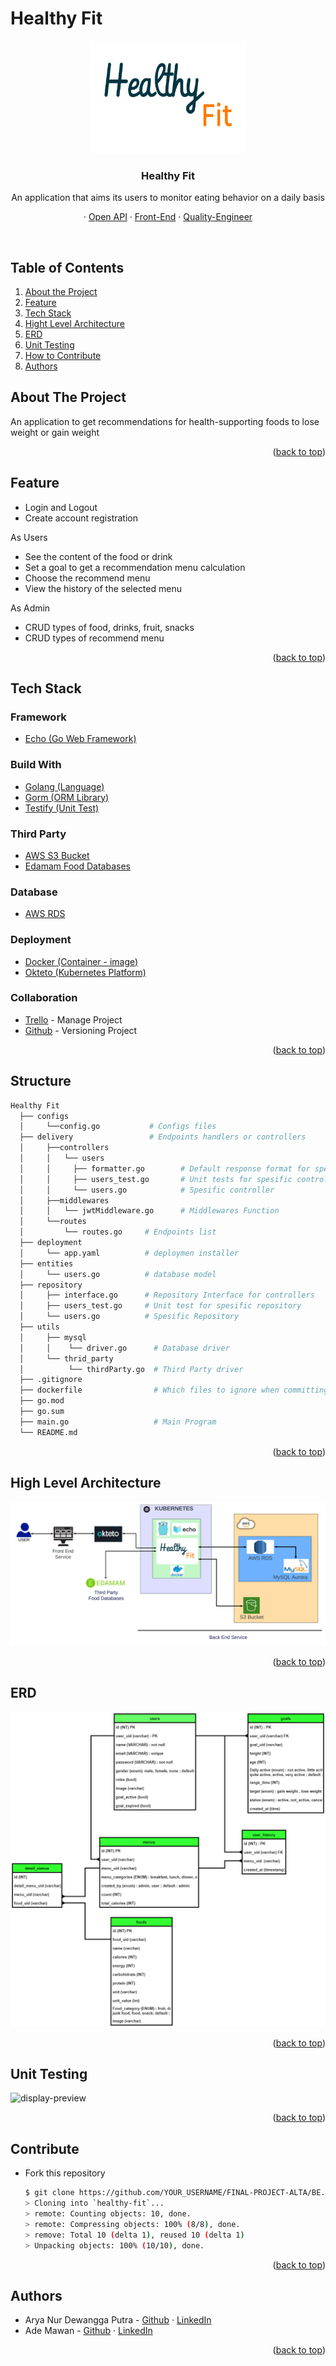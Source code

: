 <div id="top"></div>

# Healthy Fit

<!-- PROJECT LOGO -->
<div align="center">
  <a href="https://raw.githubusercontent.com/FINAL-PROJECT-ALTA/FE/development/image/logo-white.png">
    <img src="https://raw.githubusercontent.com/FINAL-PROJECT-ALTA/FE/development/image/logo-white.png" alt="Logo" width="250" height="180">
  </a>

  <h3 align="center">Healthy Fit</h3>
  <p align="center">
   An application that aims its users to monitor eating behavior on a daily basis
    <br />
    <div id = "other-software-design"></div>
    ·
     <a href="https://app.swaggerhub.com/apis/aaryadewangga/Final_Project/1.0#/">Open API</a>
    ·
    <a href="https://github.com/FINAL-PROJECT-ALTA/FE">Front-End</a>
    ·
    <a href="https://github.com/FINAL-PROJECT-ALTA/QE">Quality-Engineer</a>
  </p>
</div>
<br />

<!-- TABLE OF CONTENTS -->
## Table of Contents
1. [About the Project](#about-the-project)
2. [Feature](#feture)
3. [Tech Stack](#tech-stack)
4. [Hight Level Architecture](#high-level-architecture)
5. [ERD](#erd)
6. [Unit Testing](#unit-testing)
6. [How to Contribute](#contribute)
7. [Authors](#authors)

<!-- ABOUT THE PROJECT -->
## About The Project
An application to get recommendations for health-supporting foods to lose weight or gain weight


<p align="right">(<a href="#top">back to top</a>)</p>

## Feature
-  Login and Logout
-  Create account registration

As Users
-  See the content of the food or drink
-  Set a goal to get a recommendation menu calculation
-  Choose the recommend menu
-  View the history of the selected menu

As Admin
-  CRUD types of food, drinks, fruit, snacks
-  CRUD types of recommend menu


<p align="right">(<a href="#top">back to top</a>)</p>

## Tech Stack
### Framework
- [Echo (Go Web Framework)](https://echo.labstack.com/)

### Build With
- [Golang (Language)](https://go.dev/) 
- [Gorm (ORM Library)](https://aws.amazon.com/id/?nc2=h_lg)
- [Testify (Unit Test)](https://github.com/stretchr/testify)

### Third Party
- [AWS S3 Bucket](https://aws.amazon.com/id/?nc2=h_lg)
- [Edamam Food Databases](https://www.edamam.com/)

### Database
- [AWS RDS](https://aws.amazon.com/id/?nc2=h_lg)

### Deployment
- [Docker (Container - image)](https://hub.docker.com/)
- [Okteto (Kubernetes Platform)](https://www.okteto.com/)

### Collaboration 
- [Trello](https://trello.com/) - Manage Project
- [Github](https://github.com/) - Versioning Project

<p align="right">(<a href="#top">back to top</a>)</p>

## Structure
``` bash
Healthy Fit
  ├── configs                
  │     └──config.go           # Configs files
  ├── delivery                 # Endpoints handlers or controllers
  │     ├──controllers
  │     │   └── users
  │     │     ├── formatter.go        # Default response format for spesific controllers
  │     │     ├── users_test.go       # Unit tests for spesific controllers
  │     │     └── users.go            # Spesific controller
  │     ├──middlewares
  │     │   └── jwtMiddleware.go      # Middlewares Function
  │     └──routes  
  │         └── routes.go     # Endpoints list
  ├── deployment               
  │     └── app.yaml          # deploymen installer
  ├── entities                
  │     └── users.go          # database model
  ├── repository              
  │     ├── interface.go      # Repository Interface for controllers
  │     ├── users_test.go     # Unit test for spesific repository
  │     └── users.go          # Spesific Repository
  ├── utils                 
  │     ├── mysql
  │     │    └── driver.go      # Database driver
  │     └── thrid_party
  │          └── thirdParty.go  # Third Party driver
  ├── .gitignore  
  ├── dockerfile                # Which files to ignore when committing
  ├── go.mod                  
  ├── go.sum                  
  ├── main.go                   # Main Program
  └── README.md    
```
<p align="right">(<a href="#top">back to top</a>)</p>

<!-- HLA -->
## High Level Architecture

<img src="./doc/HLA.png" alt="display-preview">

<p align="right">(<a href="#top">back to top</a>)</p>

<!-- ERD -->
## ERD

<img src="./doc/ERD.png" alt="display-preview">

<p align="right">(<a href="#top">back to top</a>)</p>

<!-- Testing -->
## Unit Testing

<img src="" alt="display-preview">

<p align="right">(<a href="#top">back to top</a>)</p>

## Contribute

- Fork this repository

    ```sh
    $ git clone https://github.com/YOUR_USERNAME/FINAL-PROJECT-ALTA/BE.git
    > Cloning into `healthy-fit`...
    > remote: Counting objects: 10, done.
    > remote: Compressing objects: 100% (8/8), done.
    > remove: Total 10 (delta 1), reused 10 (delta 1)
    > Unpacking objects: 100% (10/10), done.
    ```
<p align="right">(<a href="#top">back to top</a>)</p>

<!-- CONTACT -->
## Authors
* Arya Nur Dewangga Putra - [Github](https://github.com/aaryadewangga) · [LinkedIn](https://www.linkedin.com/in/aryadewangga/)
* Ade Mawan - [Github](https://github.com/ademawan) · [LinkedIn](https://www.linkedin.com/in/ade-mawan-527657177/)

<p align="right">(<a href="#top">back to top</a>)</p>
